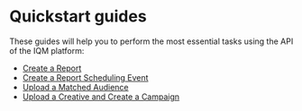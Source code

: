 # Quickstart guides

These guides will help you to perform the most essential tasks using the API of the IQM platform:

* [Create a Report](https://github.com/iqmcorp/docs/blob/main/Reporting-API-Quickstart-Guide.md)
* [Create a Report Scheduling Event](/Schedule-Report-API-Quickstart-Guide.md)
* [Upload a Matched Audience](https://github.com/iqmcorp/docs/blob/main/Matched-Audience-Upload-API-Quickstart-Guide.md)
* [Upload a Creative and Create a Campaign](https://github.com/iqmcorp/docs/blob/main/Upload-Creative-and-Create-a-Campaign-API-Quickstart-Guide.md)
